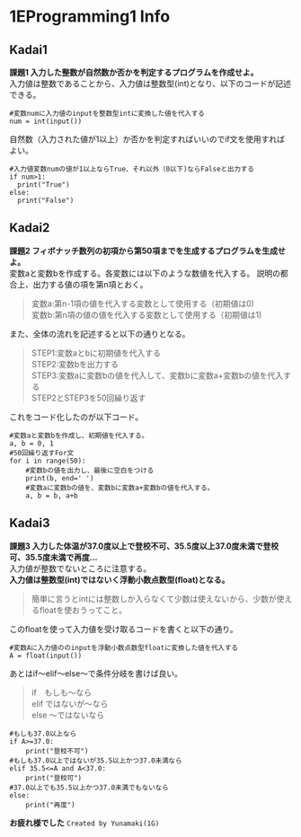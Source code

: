 # 1EProgramming1 Info

## Kadai1
**課題1 入力した整数が自然数か否かを判定するプログラムを作成せよ。**  
入力値は整数であることから、入力値は整数型(int)となり、以下のコードが記述できる。
```python:Kadai1-1
#変数numに入力値のinputを整数型intに変換した値を代入する
num = int(input())
```
自然数（入力された値が1以上）か否かを判定すればいいのでif文を使用すればよい。
```python:Kadai1-2
#入力値変数numの値が1以上ならTrue、それ以外（0以下)ならFalseと出力する
if num>1:
  print("True")
else:
  print("False")
```

## Kadai2

**課題2 フィボナッチ数列の初項から第50項までを生成するプログラムを生成せよ。**  
変数aと変数bを作成する。各変数には以下のような数値を代入する。
説明の都合上、出力する値の項を第n項とおく。  
>変数a:第n-1項の値を代入する変数として使用する（初期値は0)  
>変数b:第n項の値の値を代入する変数として使用する（初期値は1)

また、全体の流れを記述すると以下の通りとなる。

>STEP1:変数aとbに初期値を代入する  
>STEP2:変数bを出力する  
>STEP3:変数aに変数bの値を代入して、変数bに変数a+変数bの値を代入する  
>STEP2とSTEP3を50回繰り返す

これをコード化したのが以下コード。
```Python:Kadai2-1
#変数aと変数bを作成し、初期値を代入する。
a, b = 0, 1
#50回繰り返すFor文
for i in range(50):
    #変数bの値を出力し、最後に空白をつける
    print(b, end=' ')
    #変数aに変数bの値を、変数bに変数a+変数bの値を代入する。
    a, b = b, a+b
```

## Kadai3

**課題3 入力した体温が37.0度以上で登校不可、35.5度以上37.0度未満で登校可、35.5度未満で再度...**  
入力値が整数でないところに注意する。  
**入力値は整数型(int)ではないく浮動小数点数型(float)となる。**
>簡単に言うとintには整数しか入らなくて少数は使えないから、少数が使えるfloatを使おうってこと。

このfloatを使って入力値を受け取るコードを書くと以下の通り。
```python:Kadai3-1
#変数Aに入力値ののinputを浮動小数点数型floatに変換した値を代入する
A = float(input())
```

あとはif〜elif〜else〜で条件分岐を書けば良い。
>if　もしも〜なら  
>elif ではないが〜なら  
>else 〜ではないなら  

```python:Kadai3-2
#もしも37.0以上なら
if A>=37.0:
    print("登校不可")
#もしも37.0以上ではないが35.5以上かつ37.0未満なら
elif 35.5<=A and A<37.0:
    print("登校可")
#37.0以上でも35.5以上かつ37.0未満でもないなら
else:
    print("再度")
```

**お疲れ様でした**
`Created by Yunamaki(1G)`
